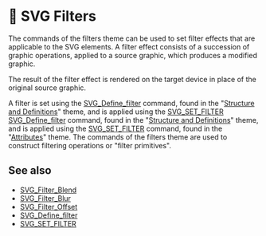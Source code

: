 # 🧩 SVG Filters  

The commands of the filters theme can be used to set filter effects that are applicable to the SVG elements. A filter effect consists of a succession of graphic operations, applied to a source graphic, which produces a modified graphic.

The result of the filter effect is rendered on the target device in place of the original source graphic.

A filter is set using the [SVG_Define_filter](Methods/SVG_Define_filter.md) command, found in the "[Structure and Definitions](structure-and-definitions.md)" theme, and is applied using the [SVG_SET_FILTER](Methods/SVG_SET_FILTER.md) [SVG_Define_filter](Methods/SVG_Define_filter.md) command, found in the "[Structure and Definitions](structure-and-definitions.md)" theme, and is applied using the [SVG_SET_FILTER](Methods/SVG_SET_FILTER.md)  command, found in the "[Attributes](attributes.md)" theme. The commands of the filters theme are used to construct filtering operations or "filter primitives".

## See also

- [SVG_Filter_Blend](Methods/SVG_Filter_Blend.md)
- [SVG_Filter_Blur](Methods/SVG_Filter_Blur.md)
- [SVG_Filter_Offset](Methods/SVG_Filter_Offset.md)
- [SVG_Define_filter](Methods/SVG_Define_filter.md)
- [SVG_SET_FILTER](Methods/SVG_SET_FILTER.md)
